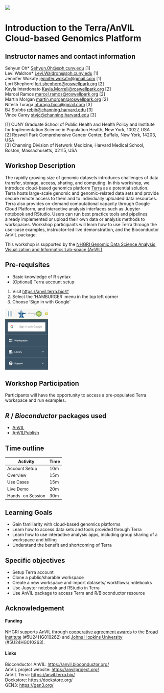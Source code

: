 ![](https://github.com/waldronlab/AnVILWorkshop/workflows/.github/workflows/basic_checks.yaml/badge.svg)

# Introduction to the Terra/AnVIL Cloud-based Genomics Platform

## Instructor names and contact information
Sehyun Oh* <Sehyun.Oh@sph.cuny.edu> [1]   
Levi Waldron* <Levi.Waldron@sph.cuny.edu> [1]      
Jennifer Wokaty <jennifer.wokaty@gmail.com> [1]    
Lori Shepherd <lori.shepherd@roswellpark.org> [2]   
Kayla Interdonato <Kayla.Morrell@roswellpark.org> [2]    
Marcel Ramos <marcel.ramos@roswellpark.org> [2]   
Martin Morgan <martin.morgan@roswellpark.org> [2]       
Nitesh Turaga <nturaga.bioc@gmail.com> [3]     
BJ Stubbs <rebjh@channing.harvard.edu> [3]   
Vince Carey <stvjc@channing.harvard.edu> [3]       

[1] CUNY Graduate School of Public Health and Health Policy and Institute for Implementation Science in Population Health, New York, 10027, USA   
[2] Roswell Park Comprehensive Cancer Center, Buffalo, New York, 14203, USA   
[3] Channing Division of Network Medicine, Harvard Medical School, Boston, Massachusetts, 02115, USA 
   
   

## Workshop Description

The rapidly growing size of genomic datasets introduces 
challenges of data transfer, storage, access, sharing, and computing. In this workshop, 
we introduce cloud-based genomics platform [Terra](https://anvil.terra.bio/) 
as a potential solution. Terra hosts large-scale genomic and genomic-related data 
sets and provide secure remote access to them and to individually uploaded data resources. Terra
also provides on-demand computational capacity through Google Cloud Platform, and 
interactive analysis interfaces such as Jupyter notebook and RStudio. Users can 
run best practice tools and pipelines already implemented or upload their own
data or analysis methods to workspaces. Workshop participants will learn how to
use Terra through the use-case examples, instructor-led live demonstration, and the 
Bioconductor AnVIL package. 

This workshop is supported by the [NHGRI Genomic Data Science Analysis, Visualization and Informatics Lab-space (AnVIL)](https://anvilproject.org/)


## Pre-requisites

* Basic knowledge of R syntax
* [Optional] Terra account setup     
1. Visit https://anvil.terra.bio/#    
2. Select the ‘HAMBURGER’ menu in the top left corner   
3. Choose ‘Sign in with Google’   

<img src="https://raw.githubusercontent.com/waldronlab/AnVILWorkshop/devel/vignettes/images/signin.png" alt="Sign-in" style="width:140px;height:200px;">

## Workshop Participation

Participants will have the opportunity to access a pre-populated Terra workspace and run examples. 

## _R_ / _Bioconductor_ packages used

* [AnVIL](https://bioconductor.org/packages/release/bioc/html/AnVIL.html)
* [AnVILPublish](https://bioconductor.org/packages/release/bioc/html/AnVILPublish.html)

## Time outline

| Activity                                              | Time |
|-------------------------------------------------------|------|
| Account Setup                                         | 10m  |
| Overview                                              | 15m  |
| Use Cases                                             | 15m  |
| Live Demo                                             | 20m  |
| Hands-on Session                                      | 30m  |


## Learning Goals

* Gain familiarity with cloud-based genomics platforms
* Learn how to access data sets and tools provided through Terra
* Learn how to use interactive analysis apps, including group sharing of a workspace and billing
* Understand the benefit and shortcoming of Terra
 
## Specific objectives

* Setup Terra account
* Clone a public/sharable workspace 
* Create a new workspace and import datasets/ workflows/ notebooks
* Use Jupyter notebook and RStudio in Terra
* Use AnVIL package to access Terra and R/Bioconductor resource
  
## Acknowledgement
#### Funding
NHGRI supports AnVIL through [cooperative agreement awards](https://www.genome.gov/Funded-Programs-Projects/Computational-Genomics-and-Data-Science-Program/Genomic-Analysis-Visualization-Informatics-Lab-space-AnVIL#awards) to the [Broad Institute](https://projectreporter.nih.gov/project_info_description.cfm?aid=9788512&icde=46222930&ddparam=&ddvalue=&ddsub=&cr=1&csb=default&cs=ASC&pball=) (#5U24HG010262) and [Johns Hopkins University](https://projectreporter.nih.gov/project_info_description.cfm?aid=9789931&icde=46222940&ddparam=&ddvalue=&ddsub=&cr=2&csb=default&cs=ASC&pball=) (#5U24HG010263).

#### Links
Bioconductor AnVIL: https://anvil.bioconductor.org/   
AnVIL project website: https://anvilproject.org/   
AnVIL Terra: https://anvil.terra.bio/   
Dockstore: https://dockstore.org/   
GEN3: https://gen3.org/     




